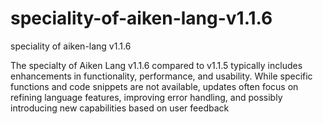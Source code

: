 # speciality-of-aiken-lang-v1.1.6
speciality of aiken-lang v1.1.6

The specialty of Aiken Lang v1.1.6 compared to v1.1.5 typically includes enhancements in functionality, performance, and usability. While specific functions and code snippets are not available, updates often focus on refining language features, improving error handling, and possibly introducing new capabilities based on user feedback
